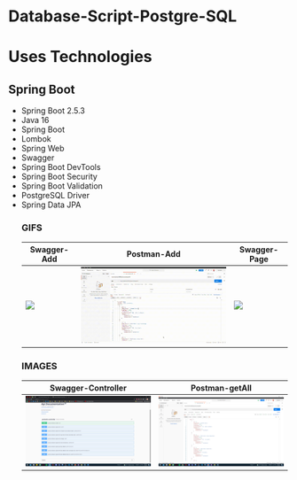 # Database-Script-Postgre-SQL

<h1>Uses Technologies</h1>
<h2>Spring Boot</h2>
<ul>
<li>Spring Boot 2.5.3</li>
<li>Java 16</li>
<li>Spring Boot</li>
<li>Lombok</li>
<li>Spring Web</li>
<li>Swagger</li>
<li>Spring Boot DevTools</li>
<li>Spring Boot Security</li>
<li>Spring Boot Validation</li>
<li>PostgreSQL Driver</li>
<li>Spring Data JPA</li>
  
  <h3>GIFS</h3>

<table>
<thead>
<tr>
<th>Swagger-Add</th>
<th>Postman-Add</th>
<th>Swagger-Page</th>
</tr>
</thead>
<tbody>
<tr>
<td><a target="_blank" rel="noopener noreferrer" href="images/Swagger-page.gif"><img src="images/Swagger-page.gif" width="400" style="max-width:100%;"></a></td>
<td><a target="_blank" rel="noopener noreferrer" href="images/Postman-add.gif"><img src="images/Postman-add.gif" width="400" style="max-width:100%;"></a></td>
<td><a target="_blank" rel="noopener noreferrer" href="images/Swagger-page.gif"><img src="images/Swagger-page.gif" width="400" style="max-width:100%;"></a></td>
</tr>
</tbody>
</table>
  
  <h3>IMAGES</h3>
 
  <table>
<thead>
<tr>
<th>Swagger-Controller</th>
<th>Postman-getAll</th>
</tr>
</thead>
<tbody>
<tr>
<td><a target="_blank" rel="noopener noreferrer" href="images/Swagger.png"><img src="images/Swagger.png" width="400" style="max-width:100%;"></a></td>
<td><a target="_blank" rel="noopener noreferrer" href="images/Postman.png"><img src="images/Postman.png" width="400" style="max-width:100%;"></a></td>
</tr>
</tbody>
</table>
  
  
